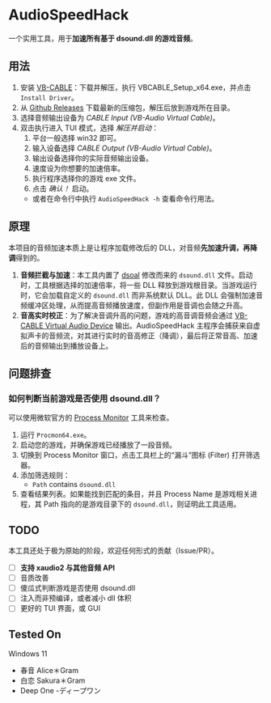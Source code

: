 # AudioSpeedHack

一个实用工具，用于**加速所有基于 dsound.dll 的游戏音频**。

## 用法

1. 安装 [VB-CABLE](https://vb-audio.com/Cable/)：下载并解压，执行 VBCABLE_Setup_x64.exe，并点击 `Install Driver`。
2. 从 [Github Releases](https://github.com/lxl66566/AudioSpeedHack/releases) 下载最新的压缩包，解压后放到游戏所在目录。
3. 选择音频输出设备为 _CABLE Input (VB-Audio Virtual Cable)_。
4. 双击执行进入 TUI 模式，选择 _解压并启动_：
   1. 平台一般选择 win32 即可。
   2. 输入设备选择 _CABLE Output (VB-Audio Virtual Cable)_。
   3. 输出设备选择你的实际音频输出设备。
   4. 速度设为你想要的加速倍率。
   5. 执行程序选择你的游戏 exe 文件。
   6. 点击 _确认！_ 启动。
   - 或者在命令行中执行 `AudioSpeedHack -h` 查看命令行用法。

## 原理

本项目的音频加速本质上是让程序加载修改后的 DLL，对音频**先加速升调，再降调**得到的。

1.  **音频拦截与加速**：本工具内置了 [dsoal](https://github.com/lxl66566/dsoal) 修改而来的 `dsound.dll` 文件。启动时，工具根据选择的加速倍率，将一些 DLL 释放到游戏根目录。当游戏运行时，它会加载自定义的 `dsound.dll` 而非系统默认 DLL。此 DLL 会强制加速音频缓冲区处理，从而提高音频播放速度，但副作用是音调也会随之升高。
2.  **音高实时校正**：为了解决音调升高的问题，游戏的高音调音频会通过 [VB-CABLE Virtual Audio Device](https://vb-audio.com/Cable/) 输出。AudioSpeedHack 主程序会捕获来自虚拟声卡的音频流，对其进行实时的音高修正（降调），最后将正常音高、加速后的音频输出到播放设备上。

## 问题排查

### 如何判断当前游戏是否使用 dsound.dll？

可以使用微软官方的 [Process Monitor](https://learn.microsoft.com/en-us/sysinternals/downloads/procmon) 工具来检查。

1.  运行 `Procmon64.exe`。
2.  启动您的游戏，并确保游戏已经播放了一段音频。
3.  切换到 Process Monitor 窗口，点击工具栏上的“漏斗”图标 (Filter) 打开筛选器。
4.  添加筛选规则：
    - `Path` contains `dsound.dll`
5.  查看结果列表。如果能找到匹配的条目，并且 Process Name 是游戏相关进程，其 Path 指向的是游戏目录下的 `dsound.dll`，则证明此工具适用。

## TODO

本工具还处于极为原始的阶段，欢迎任何形式的贡献（Issue/PR）。

- [ ] **支持 xaudio2 与其他音频 API**
- [ ] 音质改善
- [ ] 傻瓜式判断游戏是否使用 dsound.dll
- [ ] 注入而非预编译，或者减小 dll 体积
- [ ] 更好的 TUI 界面，或 GUI

## Tested On

Windows 11

- 春音 Alice＊Gram
- 白恋 Sakura＊Gram
- Deep One -ディープワン

